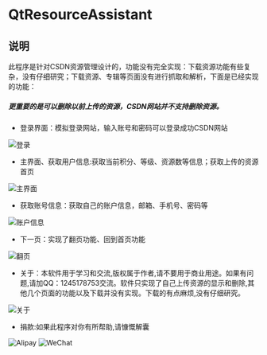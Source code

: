 # QtResourceAssistant

## 说明
此程序是针对CSDN资源管理设计的，功能没有完全实现：下载资源功能有些复杂，没有仔细研究；下载资源、专辑等页面没有进行抓取和解析，下面是已经实现的功能：
##### 更重要的是可以删除以前上传的资源，CSDN网站并不支持删除资源。

* 登录界面：模拟登录网站，输入账号和密码可以登录成功CSDN网站

![登录](https://github.com/xdd1990/QtResourceAssistant/blob/master/QtResourceAssistant/Resources/%E7%99%BB%E5%BD%95%E7%95%8C%E9%9D%A2.png)


* 主界面、获取用户信息:获取当前积分、等级、资源数等信息；获取上传的资源首页

![主界面](https://github.com/xdd1990/QtResourceAssistant/blob/master/QtResourceAssistant/Resources/%E9%A6%96%E9%A1%B5.png)


* 获取账号信息：获取自己的账户信息，邮箱、手机号、密码等

![账户信息](https://github.com/xdd1990/QtResourceAssistant/blob/master/QtResourceAssistant/Resources/%E8%B4%A6%E6%88%B7%E4%BF%A1%E6%81%AF.png)


* 下一页：实现了翻页功能、回到首页功能

![翻页](https://github.com/xdd1990/QtResourceAssistant/blob/master/QtResourceAssistant/Resources/%E4%B8%8B%E4%B8%80%E9%A1%B5.png)


* 关于：本软件用于学习和交流,版权属于作者,请不要用于商业用途。如果有问题,请加QQ：1245178753交流。软件只实现了自己上传资源的显示和删除,其他几个页面的功能以及下载并没有实现。下载的有点麻烦,没有仔细研究。

![关于](https://github.com/xdd1990/QtResourceAssistant/blob/master/QtResourceAssistant/Resources/%E5%85%B3%E4%BA%8E.png)


* 捐款:如果此程序对你有所帮助,请慷慨解囊

![Alipay](https://github.com/xdd1990/QtResourceAssistant/blob/master/QtResourceAssistant/Resources/alipay.jpg)
![WeChat](https://github.com/xdd1990/QtResourceAssistant/blob/master/QtResourceAssistant/Resources/wechat.png)
